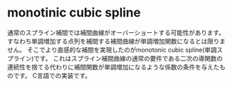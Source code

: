 # monotinic cubic spline

通常のスプライン補間では補間曲線がオーバーショートする可能性があります。すなわち単調増加する点列を補間する補間曲線が単調増加関数になるとは限りません。
そこでより直感的な補間を実現したのがmonotonic cubic spline(単調スプライン)です。
これはスプライン補間曲線の通常の要件である二次の導関数の連続性を捨てる代わりに補間関数が単調増加になるような係数の条件を与えたものです。
C言語での実装です。
